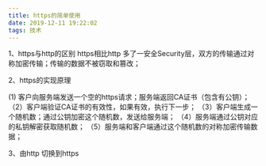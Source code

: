 ```yaml
---
title: https的简单使用
date: 2019-12-11 19:22:02
tags: 技术
---
```


1、https与http的区别
https相比http 多了一安全Security层，双方的传输通过对称加密传输；传输的数据不被窃取和篡改；

2、https的实现原理

(1) 客户向服务端发送一个空的https请求；服务端返回CA证书（包含有公钥）；
（2）客户端验证CA证书的有效性，如果有效，执行下一步；
（3）客户端生成一个随机数；通过公钥加密这个随机数，发送给服务端；
（4）服务端通过公钥对应的私钥解密获取随机数；
（5）服务端和客户端通过这个随机数的对称加密传输数据；


3、由http 切换到https

